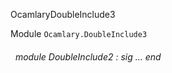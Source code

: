 OcamlaryDoubleInclude3

 Module `Ocamlary.DoubleInclude3`
<a id="module-DoubleInclude2"></a>
###### &nbsp; module DoubleInclude2 : sig ... end

